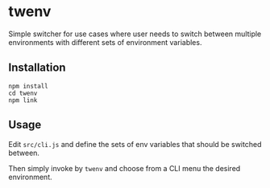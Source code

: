 # twenv

Simple switcher for use cases where user needs to switch between multiple environments with different sets of environment variables.

## Installation

```
npm install
cd twenv
npm link
```

## Usage

Edit `src/cli.js` and define the sets of env variables that should be switched between.

Then simply invoke by `twenv` and choose from a CLI menu the desired environment.
